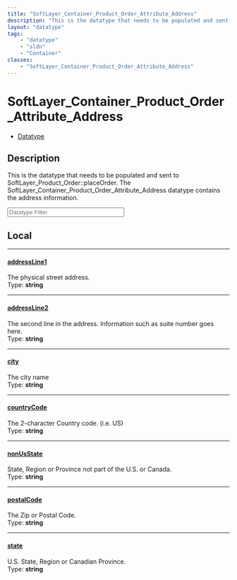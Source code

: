 ```yaml
---
title: "SoftLayer_Container_Product_Order_Attribute_Address"
description: "This is the datatype that needs to be populated and sent to SoftLayer_Product_Order::placeOrder. The SoftLayer_Container... "
layout: "datatype"
tags:
    - "datatype"
    - "sldn"
    - "Container"
classes:
    - "SoftLayer_Container_Product_Order_Attribute_Address"
---
```


# SoftLayer_Container_Product_Order_Attribute_Address
<div id='service-datatype'>
    <ul id='sldn-reference-tabs'>
        <li id='datatype'> <a href='/reference/datatypes/SoftLayer_Container_Product_Order_Attribute_Address' >Datatype</a></li>
    </ul>
</div>

## Description 


This is the datatype that needs to be populated and sent to SoftLayer_Product_Order::placeOrder. The SoftLayer_Container_Product_Order_Attribute_Address datatype contains the address information. 





<!-- Filer BEGIN -->
<div class="view-filters">
        <div class="clearfix">
            <div class="search-input-box">
                <input placeholder="Datatype Filter" onkeyup="titleSearch(inputId='prop-input', divId='properties', elementClass='prop-row')" 
                    type="text" id="prop-input" value="" size="30" maxlength="128" class="form-text">
            </div>
        </div>
</div>
<!-- Filer END -->

<div id="properties" class="content">
<div id="localProperties" class="prop-content" >

## Local
<div class="prop-row">

-----
[addressLine1]: #addressline1
#### [addressLine1]
The physical street address.  
<span class="type-label">Type: </span>**string**  



</div>
<div class="prop-row">

-----
[addressLine2]: #addressline2
#### [addressLine2]
The second line in the address. Information such as suite number goes here.  
<span class="type-label">Type: </span>**string**  



</div>
<div class="prop-row">

-----
[city]: #city
#### [city]
The city name  
<span class="type-label">Type: </span>**string**  



</div>
<div class="prop-row">

-----
[countryCode]: #countrycode
#### [countryCode]
The 2-character Country code. (i.e. US)  
<span class="type-label">Type: </span>**string**  



</div>
<div class="prop-row">

-----
[nonUsState]: #nonusstate
#### [nonUsState]
State, Region or Province not part of the U.S. or Canada.  
<span class="type-label">Type: </span>**string**  



</div>
<div class="prop-row">

-----
[postalCode]: #postalcode
#### [postalCode]
The Zip or Postal Code.  
<span class="type-label">Type: </span>**string**  



</div>
<div class="prop-row">

-----
[state]: #state
#### [state]
U.S. State, Region or Canadian Province.  
<span class="type-label">Type: </span>**string**  



</div>
</div>
<!-- LOCAL PROPERTY END -->

</div>


